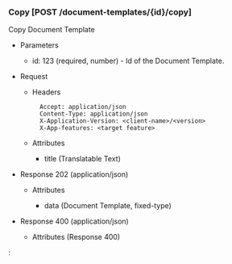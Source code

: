 ### Copy [POST /document-templates/{id}/copy]

Copy Document Template

+ Parameters
    + id: 123 (required, number) - Id of the Document Template.

+ Request
    + Headers

            Accept: application/json
            Content-Type: application/json
            X-Application-Version: <client-name>/<version>
            X-App-features: <target feature>
          
    + Attributes
    
        + title (Translatable Text)

+ Response 202 (application/json)

    + Attributes
    
        + data (Document Template, fixed-type)

+ Response 400 (application/json)
              
    + Attributes (Response 400)

:[](../error_responses.md)